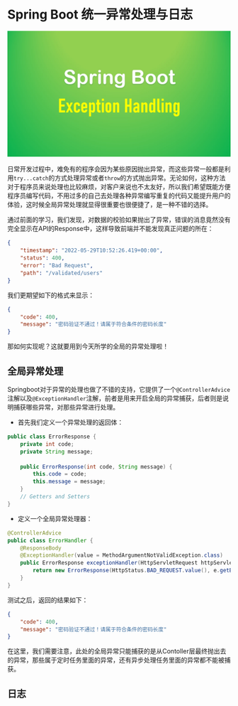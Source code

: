 # Spring Boot 统一异常处理与日志

![spring-boot-exception-handling](../../images/spring-boot/spring-boot-exception-handling.webp)

日常开发过程中，难免有的程序会因为某些原因抛出异常，而这些异常一般都是利用`try...catch`的方式处理异常或者`throw`的方式抛出异常。无论如何，这种方法对于程序员来说处理也比较麻烦，对客户来说也不太友好，所以我们希望既能方便程序员编写代码，不用过多的自己去处理各种异常编写重复的代码又能提升用户的体验，这时候全局异常处理就显得很重要也很便捷了，是一种不错的选择。

通过前面的学习，我们发现，对数据的校验如果抛出了异常，错误的消息竟然没有完全显示在API的Response中，这样导致前端并不能发现真正问题的所在：
```json
{
    "timestamp": "2022-05-29T10:52:26.419+00:00",
    "status": 400,
    "error": "Bad Request",
    "path": "/validated/users"
}
```

我们更期望如下的格式来显示：
```json
{
    "code": 400,
    "message": "密码验证不通过！请属于符合条件的密码长度"
}
```

那如何实现呢？这就要用到今天所学的全局的异常处理啦！

## 全局异常处理

Springboot对于异常的处理也做了不错的支持，它提供了一个`@ControllerAdvice`注解以及`@ExceptionHandler`注解，前者是用来开启全局的异常捕获，后者则是说明捕获哪些异常，对那些异常进行处理。

* 首先我们定义一个异常处理的返回体：
```java
public class ErrorResponse {
    private int code;
    private String message;

    public ErrorResponse(int code, String message) {
        this.code = code;
        this.message = message;
    }
    // Getters and Setters
}
```

* 定义一个全局异常处理器：
```java
@ControllerAdvice
public class ErrorHandler {
    @ResponseBody
    @ExceptionHandler(value = MethodArgumentNotValidException.class)
    public ErrorResponse exceptionHandler(HttpServletRequest httpServletRequest, MethodArgumentNotValidException e) {
        return new ErrorResponse(HttpStatus.BAD_REQUEST.value(), e.getBindingResult().getAllErrors().get(0).getDefaultMessage());
    }
}
```

测试之后，返回的结果如下：
```json
{
    "code": 400,
    "message": "密码验证不通过！请属于符合条件的密码长度"
}
```

在这里，我们需要注意，此处的全局异常只能捕获的是从Contoller层最终抛出去的异常，那些属于定时任务里面的异常，还有异步处理任务里面的异常都不能被捕获。

## 日志


